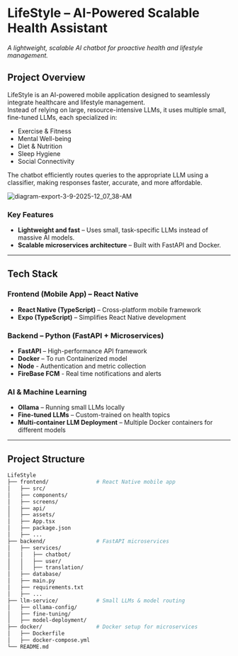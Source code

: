 # LifeStyle – AI-Powered Scalable Health Assistant
*A lightweight, scalable AI chatbot for proactive health and lifestyle management.*

## Project Overview  
LifeStyle is an AI-powered mobile application designed to seamlessly integrate healthcare and lifestyle management.  
Instead of relying on large, resource-intensive LLMs, it uses multiple small, fine-tuned LLMs, each specialized in:  
- Exercise & Fitness  
- Mental Well-being  
- Diet & Nutrition  
- Sleep Hygiene  
- Social Connectivity  

The chatbot efficiently routes queries to the appropriate LLM using a classifier, making responses faster, accurate, and more affordable.  

![diagram-export-3-9-2025-12_07_38-AM](https://github.com/user-attachments/assets/8aba931d-8cb8-4729-8662-46afe71a580d)

### Key Features  
- **Lightweight and fast** – Uses small, task-specific LLMs instead of massive AI models.   
- **Scalable microservices architecture** – Built with FastAPI and Docker.  


---

## Tech Stack  

### Frontend (Mobile App) – React Native  
- **React Native (TypeScript)** – Cross-platform mobile framework  
-  **Expo (TypeScript)** – Simplifies React Native development


### Backend – Python (FastAPI + Microservices)  
- **FastAPI** – High-performance API framework  
- **Docker** – To run Containerized model
- **Node** - Authentication and metric collection
- **FireBase FCM** - Real time notifications and alerts

### AI & Machine Learning  
- **Ollama** – Running small LLMs locally  
- **Fine-tuned LLMs** – Custom-trained on health topics  
- **Multi-container LLM Deployment** – Multiple Docker containers for different models  

---

## Project Structure  
```bash
LifeStyle
├── frontend/               # React Native mobile app
│   ├── src/
│   ├── components/
│   ├── screens/
│   ├── api/
│   ├── assets/
│   ├── App.tsx
│   ├── package.json
│   ├── ...
├── backend/                # FastAPI microservices
│   ├── services/
│   │   ├── chatbot/
│   │   ├── user/
│   │   ├── translation/
│   ├── database/
│   ├── main.py
│   ├── requirements.txt
│   ├── ...
├── llm-service/            # Small LLMs & model routing
│   ├── ollama-config/
│   ├── fine-tuning/
│   ├── model-deployment/
├── docker/                 # Docker setup for microservices
│   ├── Dockerfile
│   ├── docker-compose.yml
└── README.md
